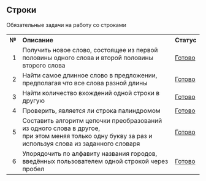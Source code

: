 ## Строки

Обязательные задачи на работу со строками

<table>
    <tr>
        <th align="right">№</th>
        <th align="left">Описание</th>
        <th align="left">Статус</th>
    </tr>
    <tr>
        <td align="right">1</td>
        <td>Получить новое слово, состоящее из первой половины одного слова и второй половины второго слова</td>
        <td><a href="ex01">Готово</a></td>
    </tr>
    <tr>
        <td align="right">2</td>
        <td>Найти самое длинное слово в предложении, предполагая что все слова разной длины</td>
        <td><a href="ex02">Готово</a></td>
    </tr>
    <tr>
        <td align="right">3</td>
        <td>Найти количество вхождений одной строки в другую</td>
        <td><a href="ex03">Готово</a></td>
    </tr>
    <tr>
        <td align="right">4</td>
        <td>Проверить, является ли строка палиндромом</td>
        <td><a href="ex04">Готово</a></td>
    </tr>
    <tr>
        <td align="right">5</td>
        <td>
            Составить алгоритм цепочки преобразований из одного слова в другое,<br/>
            при этом меняя только одну букву за раз и используя слова из заданного словаря
        </td>
        <td><a href="ex05">Готово</a></td>
    </tr>
    <tr>
        <td align="right">6</td>
        <td>Упорядочить по алфавиту названия городов, введённых пользователем одной строкой через пробел</td>
        <td><a href="ex06">Готово</a></td>
    </tr>
</table>
